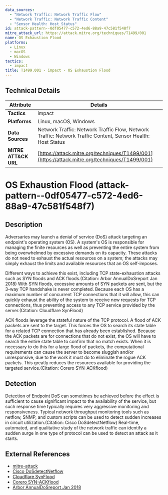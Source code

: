 ```yaml
---
data_sources:
  - "Network Traffic: Network Traffic Flow"
  - "Network Traffic: Network Traffic Content"
  - "Sensor Health: Host Status"
id: attack-pattern--0df05477-c572-4ed6-88a9-47c581f548f7
mitre_attack_url: https://attack.mitre.org/techniques/T1499/001
name: OS Exhaustion Flood
platforms:
  - Linux
  - macOS
  - Windows
tactics:
  - impact
title: T1499.001 - impact - OS Exhaustion Flood
---
```


## Technical Details

| Attribute | Details |
|-----------|----------|
| **Tactics** | impact |
| **Platforms** | Linux, macOS, Windows |
| **Data Sources** | Network Traffic: Network Traffic Flow, Network Traffic: Network Traffic Content, Sensor Health: Host Status |
| **MITRE ATT&CK URL** | [https://attack.mitre.org/techniques/T1499/001](https://attack.mitre.org/techniques/T1499/001) |

# OS Exhaustion Flood (attack-pattern--0df05477-c572-4ed6-88a9-47c581f548f7)

## Description
Adversaries may launch a denial of service (DoS) attack targeting an endpoint's operating system (OS). A system's OS is responsible for managing the finite resources as well as preventing the entire system from being overwhelmed by excessive demands on its capacity. These attacks do not need to exhaust the actual resources on a system; the attacks may simply exhaust the limits and available resources that an OS self-imposes.

Different ways to achieve this exist, including TCP state-exhaustion attacks such as SYN floods and ACK floods.(Citation: Arbor AnnualDoSreport Jan 2018) With SYN floods, excessive amounts of SYN packets are sent, but the 3-way TCP handshake is never completed. Because each OS has a maximum number of concurrent TCP connections that it will allow, this can quickly exhaust the ability of the system to receive new requests for TCP connections, thus preventing access to any TCP service provided by the server.(Citation: Cloudflare SynFlood)

ACK floods leverage the stateful nature of the TCP protocol. A flood of ACK packets are sent to the target. This forces the OS to search its state table for a related TCP connection that has already been established. Because the ACK packets are for connections that do not exist, the OS will have to search the entire state table to confirm that no match exists. When it is necessary to do this for a large flood of packets, the computational requirements can cause the server to become sluggish and/or unresponsive, due to the work it must do to eliminate the rogue ACK packets. This greatly reduces the resources available for providing the targeted service.(Citation: Corero SYN-ACKflood)

## Detection
Detection of Endpoint DoS can sometimes be achieved before the effect is sufficient to cause significant impact to the availability of the service, but such response time typically requires very aggressive monitoring and responsiveness. Typical network throughput monitoring tools such as netflow, SNMP, and custom scripts can be used to detect sudden increases in circuit utilization.(Citation: Cisco DoSdetectNetflow) Real-time, automated, and qualitative study of the network traffic can identify a sudden surge in one type of protocol can be used to detect an attack as it starts.

## External References
- [mitre-attack](https://attack.mitre.org/techniques/T1499/001)
- [Cisco DoSdetectNetflow](https://www.cisco.com/c/en/us/td/docs/ios-xml/ios/netflow/configuration/15-mt/nf-15-mt-book/nf-detct-analy-thrts.pdf)
- [Cloudflare SynFlood](https://www.cloudflare.com/learning/ddos/syn-flood-ddos-attack/)
- [Corero SYN-ACKflood](https://www.corero.com/resources/ddos-attack-types/syn-flood-ack.html)
- [Arbor AnnualDoSreport Jan 2018](https://pages.arbornetworks.com/rs/082-KNA-087/images/13th_Worldwide_Infrastructure_Security_Report.pdf)
